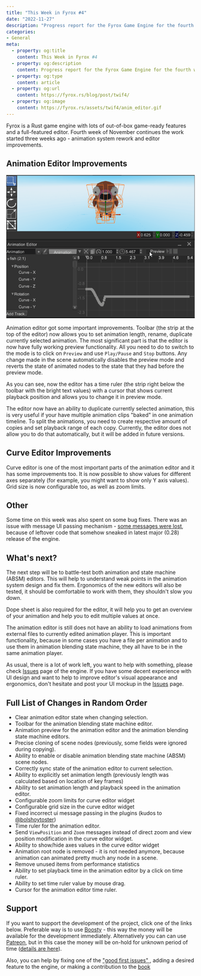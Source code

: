 ```yaml
---
title: "This Week in Fyrox #4"
date: "2022-11-27"
description: "Progress report for the Fyrox Game Engine for the fourth week of November"
categories: 
- General
meta:
  - property: og:title
    content: This Week in Fyrox #4
  - property: og:description
    content: Progress report for the Fyrox Game Engine for the fourth week of November
  - property: og:type
    content: article
  - property: og:url
    content: https://fyrox.rs/blog/post/twif4/
  - property: og:image
    content: https://fyrox.rs/assets/twif4/anim_editor.gif
---
```


Fyrox is a Rust game engine with lots of out-of-box game-ready features and a full-featured editor. Fourth 
week of November continues the work started three weeks ago - animation system rework and editor improvements.

## Animation Editor Improvements

![animation editor](/assets/twif4/anim_editor.gif)

Animation editor got some important improvements. Toolbar (the strip at the top of the editor) now allows you 
to set animation length, rename, duplicate currently selected animation. The most significant part is that
the editor is now have fully working preview functionality. All you need to do to switch to the mode is to
click on `Preview` and use `Play/Pause` and `Stop` buttons. Any change made in the scene automatically 
disables the preview mode and reverts the state of animated nodes to the state that they had before 
the preview mode.

As you can see, now the editor has a time ruler (the strip right below the toolbar with the bright text values)
with a cursor that shows current playback position and allows you to change it in preview mode.

The editor now have an ability to duplicate currently selected animation, this is very useful if your have 
multiple animation clips "baked" in one animation timeline. To split the animations, you need to create 
respective amount of copies and set playback range of each copy. Currently, the editor does not allow you
to do that automatically, but it will be added in future versions.

## Curve Editor Improvements

Curve editor is one of the most important parts of the animation editor and it has some improvements too. It is
now possible to show values for different axes separately (for example, you might want to show only Y axis values).
Grid size is now configurable too, as well as zoom limits.

## Other

Some time on this week was also spent on some bug fixes. There was an issue with message UI passing mechanism -
[some messages were lost](https://github.com/FyroxEngine/Fyrox/pull/408), because of leftover code that somehow 
sneaked in latest major (0.28) release of the engine.

## What's next?

The next step will be to battle-test both animation and state machine (ABSM) editors. This will help to understand
weak points in the animation system design and fix them. Ergonomics of the new editors will also be tested, it 
should be comfortable to work with them, they shouldn't slow you down.

Dope sheet is also required for the editor, it will help you to get an overview of your animation and help you to
edit multiple values at once.

The animation editor is still does not have an ability to load animations from external files to currently edited
animation player. This is important functionality, because in some cases you have a file per animation and to
use them in animation blending state machine, they all have to be in the same animation player.

As usual, there is a lot of work left, you want to help with something, please check [Issues](https://github.com/FyroxEngine/Fyrox/issues)
page of the engine. If you have some decent experience with UI design and want to help to improve editor's visual
appearance and ergonomics, don't hesitate and post your UI mockup in the [Issues](https://github.com/FyroxEngine/Fyrox/issues)
page.

## Full List of Changes in Random Order

- Clear animation editor state when changing selection.
- Toolbar for the animation blending state machine editor.
- Animation preview for the animation editor and the animation blending state machine
editors.
- Precise cloning of scene nodes (previously, some fields were ignored during copying).
- Ability to enable or disable animation blending state machine (ABSM) scene nodes.
- Correctly sync state of the animation editor to current selection.
- Ability to explicitly set animation length (previously length was calculated based on location of key frames)
- Ability to set animation length and playback speed in the animation editor.
- Configurable zoom limits for curve editor widget
- Configurable grid size in the curve editor widget
- Fixed incorrect ui message passing in the plugins (kudos to [@bolshoytoster](https://github.com/bolshoytoster))
- Time ruler for the animation editor.
- Send `ViewPosition` and `Zoom` messages instead of direct zoom and view position 
modification in the curve editor widget.
- Ability to show/hide axes values in the curve editor widget
- Animation root node is removed - it is not needed anymore, because animation can 
animated pretty much any node in a scene.
- Remove unused items from performance statistics
- Ability to set playback time in the animation editor by a click on time ruler.
- Ability to set time ruler value by mouse drag.
- Cursor for the animation editor time ruler.

## Support

If you want to support the development of the project, click one of the links below. Preferable way is to use 
[Boosty](https://boosty.to/fyrox) - this way the money will be available for the development immediately. 
Alternatively you can can use [Patreon](https://www.patreon.com/mrdimas), but in this case the money will
be on-hold for unknown period of time ([details are here](https://github.com/FyroxEngine/Fyrox/issues/363)).

Also, you can help by fixing one of the ["good first issues" ](https://github.com/FyroxEngine/Fyrox/issues?q=is%3Aopen+is%3Aissue+label%3A%22good+first+issue%22),
adding a desired feature to the engine, or making a contribution to the [book](https://github.com/fyrox-book)
